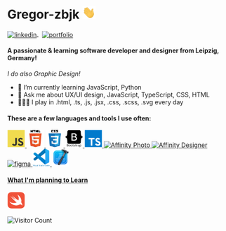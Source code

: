 # Gregor-zbjk <img src="https://raw.githubusercontent.com/Gregor-zbjk/Gregor-zbjk/main/wave.gif" width="30px">

<p>
  <a href="https://linkedin.com/in/gregor-zobjak-4436321a9" rel="nofollow">
    <img align="center" src="" alt="linkedin" height="30px" style="max-width:100%;">
  </a> 
  &nbsp;
   <a href="https://gregor-zbjk.github.io/index.html" rel="nofollow">
    <img align="center" src="" alt="portfolio" height="30px" style="max-width:100%;">
  </a>
</p>

<h4> A passionate & learning software developer and designer from Leipzig, Germany! </h4>

_I do also Graphic Design!_

- 🌱 I’m currently learning JavaScript, Python
- 💬 Ask me about UX/UI design, JavaScript, TypeScript, CSS, HTML
- 👨🏻‍💻 I play in .html, .ts, .js, .jsx, .css, .scss, .svg every day

<h4 align="left">These are a few languages and tools I use often:</h4>
<p align="left"> 
        <a href="https://developer.mozilla.org/en-US/docs/Web/JavaScript" target="_blank"> <img src="https://raw.githubusercontent.com/devicons/devicon/master/icons/javascript/javascript-original.svg" alt="javascript" width="40" height="40"/>
    </a>
        <a href="https://www.w3.org/html/" target="_blank"> <img src="https://raw.githubusercontent.com/devicons/devicon/master/icons/html5/html5-original-wordmark.svg" alt="html5" width="40" height="40"/>
    </a>
        <a href="https://www.w3schools.com/css/" target="_blank"> <img src="https://raw.githubusercontent.com/devicons/devicon/master/icons/css3/css3-original-wordmark.svg" alt="css3" width="40" height="40"/>
    </a>
        <a href="https://getbootstrap.com" target="_blank"> <img src="https://raw.githubusercontent.com/devicons/devicon/master/icons/bootstrap/bootstrap-plain-wordmark.svg" alt="bootstrap" width="40" height="40"/> 
    </a> 
        <a href="https://www.typescriptlang.org/" target="_blank"> <img src="https://raw.githubusercontent.com/devicons/devicon/master/icons/typescript/typescript-original.svg" alt="typescript" width="40" height="40"/> 
    </a>
        <a href="https://affinity.serif.com/de/photo/" target="_blank"> <img src="https://cdn.serif.com/affinity/img/global/logos/affinity-photo-2-020520191502.svg" alt="Affinity Photo" width="40" height="40"/>
    </a>
        <a href="https://affinity.serif.com/de/designer/" target="_blank"> <img src="https://cdn.serif.com/affinity/img/global/logos/affinity-designer-2-020520191502.svg" alt="Affinity Designer" width="40" height="40"/>
    </a>
        <a href="https://www.figma.com/" target="_blank"> <img src="https://www.vectorlogo.zone/logos/figma/figma-icon.svg" alt="figma" width="40" height="40"/>
    </a>
        <a href="https://code.visualstudio.com" target="_blank"> <img src="https://raw.githubusercontent.com/devicons/devicon/1119b9f84c0290e0f0b38982099a2bd027a48bf1/icons/vscode/vscode-original-wordmark.svg" alt="VSCode" width="40" height="40"/>
    </a>
        <a href="https://developer.apple.com/xcode/" target="_blank"> <img src="https://raw.githubusercontent.com/devicons/devicon/1119b9f84c0290e0f0b38982099a2bd027a48bf1/icons/xcode/xcode-original.svg" alt="Xcode" width="40" height="40"/>
</p>

<h4 align="left">What I'm planning to Learn</h4>
        <a href="https://www.swift.org" target="_blank"> <img src="https://raw.githubusercontent.com/devicons/devicon/1119b9f84c0290e0f0b38982099a2bd027a48bf1/icons/swift/swift-original.svg" alt="Swift" width="40" height="40"/>
    </a>

![Visitor Count](https://komarev.com/ghpvc/?username=gregor-zbjk&color=blue)
